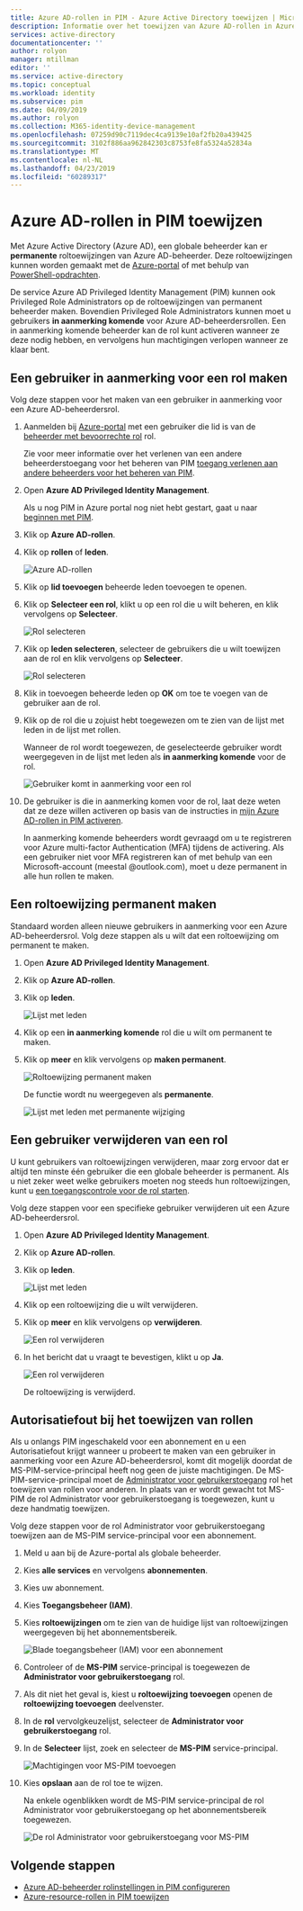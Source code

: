 ```yaml
---
title: Azure AD-rollen in PIM - Azure Active Directory toewijzen | Microsoft Docs
description: Informatie over het toewijzen van Azure AD-rollen in Azure AD Privileged Identity Management (PIM).
services: active-directory
documentationcenter: ''
author: rolyon
manager: mtillman
editor: ''
ms.service: active-directory
ms.topic: conceptual
ms.workload: identity
ms.subservice: pim
ms.date: 04/09/2019
ms.author: rolyon
ms.collection: M365-identity-device-management
ms.openlocfilehash: 07259d90c7119dec4ca9139e10af2fb20a439425
ms.sourcegitcommit: 3102f886aa962842303c8753fe8fa5324a52834a
ms.translationtype: MT
ms.contentlocale: nl-NL
ms.lasthandoff: 04/23/2019
ms.locfileid: "60289317"
---
```

# <a name="assign-azure-ad-roles-in-pim"></a>Azure AD-rollen in PIM toewijzen

Met Azure Active Directory (Azure AD), een globale beheerder kan er **permanente** roltoewijzingen van Azure AD-beheerder. Deze roltoewijzingen kunnen worden gemaakt met de [Azure-portal](../users-groups-roles/directory-assign-admin-roles.md) of met behulp van [PowerShell-opdrachten](/powershell/module/azuread#directory_roles).

De service Azure AD Privileged Identity Management (PIM) kunnen ook Privileged Role Administrators op de roltoewijzingen van permanent beheerder maken. Bovendien Privileged Role Administrators kunnen moet u gebruikers **in aanmerking komende** voor Azure AD-beheerdersrollen. Een in aanmerking komende beheerder kan de rol kunt activeren wanneer ze deze nodig hebben, en vervolgens hun machtigingen verlopen wanneer ze klaar bent.

## <a name="make-a-user-eligible-for-a-role"></a>Een gebruiker in aanmerking voor een rol maken

Volg deze stappen voor het maken van een gebruiker in aanmerking voor een Azure AD-beheerdersrol.

1. Aanmelden bij [Azure-portal](https://portal.azure.com/) met een gebruiker die lid is van de [beheerder met bevoorrechte rol](../users-groups-roles/directory-assign-admin-roles.md#privileged-role-administrator) rol.

    Zie voor meer informatie over het verlenen van een andere beheerderstoegang voor het beheren van PIM [toegang verlenen aan andere beheerders voor het beheren van PIM](pim-how-to-give-access-to-pim.md).

1. Open **Azure AD Privileged Identity Management**.

    Als u nog PIM in Azure portal nog niet hebt gestart, gaat u naar [beginnen met PIM](pim-getting-started.md).

1. Klik op **Azure AD-rollen**.

1. Klik op **rollen** of **leden**.

    ![Azure AD-rollen](./media/pim-how-to-add-role-to-user/pim-directory-roles.png)

1. Klik op **lid toevoegen** beheerde leden toevoegen te openen.

1. Klik op **Selecteer een rol**, klikt u op een rol die u wilt beheren, en klik vervolgens op **Selecteer**.

    ![Rol selecteren](./media/pim-how-to-add-role-to-user/pim-select-a-role.png)

1. Klik op **leden selecteren**, selecteer de gebruikers die u wilt toewijzen aan de rol en klik vervolgens op **Selecteer**.

    ![Rol selecteren](./media/pim-how-to-add-role-to-user/pim-select-members.png)

1. Klik in toevoegen beheerde leden op **OK** om toe te voegen van de gebruiker aan de rol.

1. Klik op de rol die u zojuist hebt toegewezen om te zien van de lijst met leden in de lijst met rollen.

     Wanneer de rol wordt toegewezen, de geselecteerde gebruiker wordt weergegeven in de lijst met leden als **in aanmerking komende** voor de rol.

    ![Gebruiker komt in aanmerking voor een rol](./media/pim-how-to-add-role-to-user/pim-directory-role-eligible.png)

1. De gebruiker is die in aanmerking komen voor de rol, laat deze weten dat ze deze willen activeren op basis van de instructies in [mijn Azure AD-rollen in PIM activeren](pim-how-to-activate-role.md).

    In aanmerking komende beheerders wordt gevraagd om u te registreren voor Azure multi-factor Authentication (MFA) tijdens de activering. Als een gebruiker niet voor MFA registreren kan of met behulp van een Microsoft-account (meestal @outlook.com), moet u deze permanent in alle hun rollen te maken.

## <a name="make-a-role-assignment-permanent"></a>Een roltoewijzing permanent maken

Standaard worden alleen nieuwe gebruikers in aanmerking voor een Azure AD-beheerdersrol. Volg deze stappen als u wilt dat een roltoewijzing om permanent te maken.

1. Open **Azure AD Privileged Identity Management**.

1. Klik op **Azure AD-rollen**.

1. Klik op **leden**.

    ![Lijst met leden](./media/pim-how-to-add-role-to-user/pim-directory-role-list-members.png)

1. Klik op een **in aanmerking komende** rol die u wilt om permanent te maken.

1. Klik op **meer** en klik vervolgens op **maken permanent**.

    ![Roltoewijzing permanent maken](./media/pim-how-to-add-role-to-user/pim-make-perm.png)

    De functie wordt nu weergegeven als **permanente**.

    ![Lijst met leden met permanente wijziging](./media/pim-how-to-add-role-to-user/pim-directory-role-list-members-permanent.png)

## <a name="remove-a-user-from-a-role"></a>Een gebruiker verwijderen van een rol

U kunt gebruikers van roltoewijzingen verwijderen, maar zorg ervoor dat er altijd ten minste één gebruiker die een globale beheerder is permanent. Als u niet zeker weet welke gebruikers moeten nog steeds hun roltoewijzingen, kunt u [een toegangscontrole voor de rol starten](pim-how-to-start-security-review.md).

Volg deze stappen voor een specifieke gebruiker verwijderen uit een Azure AD-beheerdersrol.

1. Open **Azure AD Privileged Identity Management**.

1. Klik op **Azure AD-rollen**.

1. Klik op **leden**.

    ![Lijst met leden](./media/pim-how-to-add-role-to-user/pim-directory-role-list-members.png)

1. Klik op een roltoewijzing die u wilt verwijderen.

1. Klik op **meer** en klik vervolgens op **verwijderen**.

    ![Een rol verwijderen](./media/pim-how-to-add-role-to-user/pim-remove-role.png)

1. In het bericht dat u vraagt te bevestigen, klikt u op **Ja**.

    ![Een rol verwijderen](./media/pim-how-to-add-role-to-user/pim-remove-role-confirm.png)

    De roltoewijzing is verwijderd.

## <a name="authorization-error-when-assigning-roles"></a>Autorisatiefout bij het toewijzen van rollen

Als u onlangs PIM ingeschakeld voor een abonnement en u een Autorisatiefout krijgt wanneer u probeert te maken van een gebruiker in aanmerking voor een Azure AD-beheerdersrol, komt dit mogelijk doordat de MS-PIM-service-principal heeft nog geen de juiste machtigingen. De MS-PIM-service-principal moet de [Administrator voor gebruikerstoegang](../../role-based-access-control/built-in-roles.md#user-access-administrator) rol het toewijzen van rollen voor anderen. In plaats van er wordt gewacht tot MS-PIM de rol Administrator voor gebruikerstoegang is toegewezen, kunt u deze handmatig toewijzen.

Volg deze stappen voor de rol Administrator voor gebruikerstoegang toewijzen aan de MS-PIM service-principal voor een abonnement.

1. Meld u aan bij de Azure-portal als globale beheerder.

1. Kies **alle services** en vervolgens **abonnementen**.

1. Kies uw abonnement.

1. Kies **Toegangsbeheer (IAM)**.

1. Kies **roltoewijzingen** om te zien van de huidige lijst van roltoewijzingen weergegeven bij het abonnementsbereik.

   ![Blade toegangsbeheer (IAM) voor een abonnement](./media/pim-how-to-add-role-to-user/ms-pim-access-control.png)

1. Controleer of de **MS-PIM** service-principal is toegewezen de **Administrator voor gebruikerstoegang** rol.

1. Als dit niet het geval is, kiest u **roltoewijzing toevoegen** openen de **roltoewijzing toevoegen** deelvenster.

1. In de **rol** vervolgkeuzelijst, selecteer de **Administrator voor gebruikerstoegang** rol.

1. In de **Selecteer** lijst, zoek en selecteer de **MS-PIM** service-principal.

   ![Machtigingen voor MS-PIM toevoegen](./media/pim-how-to-add-role-to-user/ms-pim-add-permissions.png)

1. Kies **opslaan** aan de rol toe te wijzen.

   Na enkele ogenblikken wordt de MS-PIM service-principal de rol Administrator voor gebruikerstoegang op het abonnementsbereik toegewezen.

   ![De rol Administrator voor gebruikerstoegang voor MS-PIM](./media/pim-how-to-add-role-to-user/ms-pim-user-access-administrator.png)


## <a name="next-steps"></a>Volgende stappen

- [Azure AD-beheerder rolinstellingen in PIM configureren](pim-how-to-change-default-settings.md)
- [Azure-resource-rollen in PIM toewijzen](pim-resource-roles-assign-roles.md)

